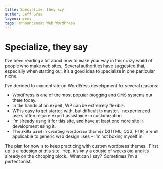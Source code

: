 ```yaml
---
title: Specialize, they say
author: Jeff Gran
layout: post
tags: announcement Web WordPress
---
```

# Specialize, they say

I’ve been reading a lot about how to make your way in this crazy world of people who make web sites.  Several authorities have suggested that, especially when starting out, it’s a good idea to specialize in one particular niche.

I’ve decided to concentrate on WordPress development for several reasons:

*   WordPress is one of the most popular blogging and CMS systems out there today.
*   In the hands of an expert, WP can be extremely flexible.
*   WP is easy to get started with, but difficult to master.  Inexperienced users often require expert assistance in customization.
*   I’m already using it for this site, and have at least one more site in development using it.
*   The skills used in creating wordpress themes (XHTML, CSS, PHP) are all applicable to generic web design uses – I’m not boxing myself in.

The plan for now is to keep practicing with custom wordpress themes.  First up is a redesign of this site.  Yep, it’s only a couple of weeks old and it’s already on the chopping block.  What can I say?  Sometimes I’m a perfectionist.
